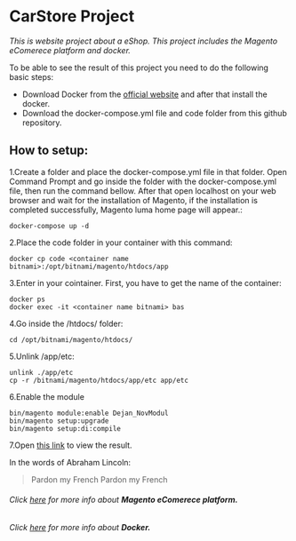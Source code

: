 # CarStore Project

*This is website project about a eShop. This project includes the Magento eComerece platform and docker.*

To be able to see the result of this project you need to do the following basic steps:
- Download Docker from the [official website](https://www.docker.com) and after that install the docker.
- Download the docker-compose.yml file and code folder from this github repository.

## How to setup: 
1.Create a folder and place the docker-compose.yml file in that folder. Open Command Prompt and go inside the folder with the docker-compose.yml file, then run the command bellow. After that open localhost on your web browser and wait for the installation of Magento, if the installation is completed successfully, Magento luma home page will appear.:
```
docker-compose up -d
```
2.Place the code folder in your container with this command: 
```
docker cp code <container name bitnami>:/opt/bitnami/magento/htdocs/app
```
3.Enter in your cointainer. First, you have to get the name of the container: 
```
docker ps
docker exec -it <container name bitnami> bas
```
4.Go inside the /htdocs/ folder:
```
cd /opt/bitnami/magento/htdocs/
```
5.Unlink /app/etc:
```
unlink ./app/etc
cp -r /bitnami/magento/htdocs/app/etc app/etc
```
6.Enable the module
```
bin/magento module:enable Dejan_NovModul
bin/magento setup:upgrade
bin/magento setup:di:compile
```
7.Open [this link](http://localhost/dejan/index/index/) to view the result.

In the words of Abraham Lincoln:

> Pardon my French
> Pardon my French

###### Click [here](https://magento.com) for more info about **Magento eComerece platform.**
###### Click [here](https://www.docker.com/) for more info about **Docker.**

